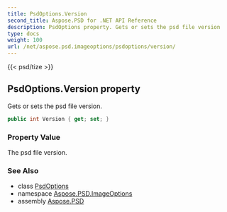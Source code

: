 ```yaml
---
title: PsdOptions.Version
second_title: Aspose.PSD for .NET API Reference
description: PsdOptions property. Gets or sets the psd file version
type: docs
weight: 100
url: /net/aspose.psd.imageoptions/psdoptions/version/
---
```

{{< psd/tize >}}
## PsdOptions.Version property

Gets or sets the psd file version.

```csharp
public int Version { get; set; }
```

### Property Value

The psd file version.

### See Also

* class [PsdOptions](../)
* namespace [Aspose.PSD.ImageOptions](../../psdoptions/)
* assembly [Aspose.PSD](../../../)


